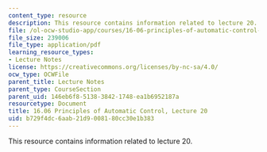 ```yaml
---
content_type: resource
description: This resource contains information related to lecture 20.
file: /ol-ocw-studio-app/courses/16-06-principles-of-automatic-control-fall-2012/b729f4dc6aab21d9008180cc30e1b383_MIT16_06F12_Lecture_20.pdf
file_size: 239006
file_type: application/pdf
learning_resource_types:
- Lecture Notes
license: https://creativecommons.org/licenses/by-nc-sa/4.0/
ocw_type: OCWFile
parent_title: Lecture Notes
parent_type: CourseSection
parent_uid: 146eb6f8-5138-3842-1748-ea1b6952187a
resourcetype: Document
title: 16.06 Principles of Automatic Control, Lecture 20
uid: b729f4dc-6aab-21d9-0081-80cc30e1b383
---
```

This resource contains information related to lecture 20.